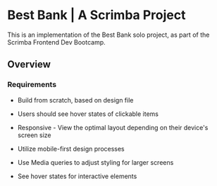 # Best Bank | A Scrimba Project

This is an implementation of the Best Bank solo project, as part of the Scrimba Frontend Dev Bootcamp.

## Overview

### Requirements

- Build from scratch, based on design file
- Users should see hover states of clickable items

- Responsive - View the optimal layout depending on their device's screen size
- Utilize mobile-first design processes
- Use Media queries to adjust styling for larger screens
- See hover states for interactive elements
